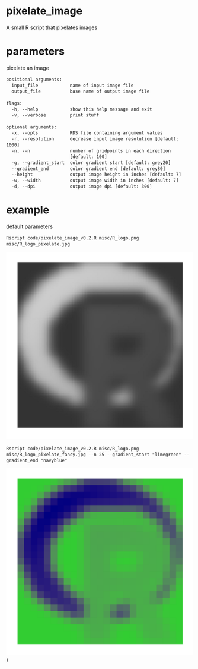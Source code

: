 # pixelate_image
A small R script that pixelates images

# parameters

pixelate an image

```
positional arguments:
  input_file            name of input image file
  output_file           base name of output image file

flags:
  -h, --help            show this help message and exit
  -v, --verbose         print stuff

optional arguments:
  -x, --opts            RDS file containing argument values
  -r, --resolution      decrease input image resolution [default: 1000]
  -n, --n               number of gridpoints in each direction
                        [default: 100]
  -g, --gradient_start  color gradient start [default: grey20]
  --gradient_end        color gradient end [default: grey80]
  --height              output image height in inches [default: 7]
  -w, --width           output image width in inches [default: 7]
  -d, --dpi             output image dpi [default: 300]
  ```

# example

default parameters
```
Rscript code/pixelate_image_v0.2.R misc/R_logo.png misc/R_logo_pixelate.jpg
```
![default_pixelate](https://github.com/LukeAndersonTrocme/pixelate_image/blob/d3310342796843777fba616d709ee33cb19aee25/misc/R_logo_pixelate.jpg)

```
Rscript code/pixelate_image_v0.2.R misc/R_logo.png misc/R_logo_pixelate_fancy.jpg --n 25 --gradient_start "limegreen" --gradient_end "navyblue"
```
![fancy_pixelate](https://github.com/LukeAndersonTrocme/pixelate_image/blob/d3310342796843777fba616d709ee33cb19aee25/misc/R_logo_pixelate_fancy.jpg))

